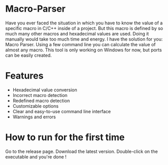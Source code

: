# Macro-Parser

Have you ever faced the situation in which you have to know the value of a specific macro in C/C++ inside of a project.
But this macro is defined by so much many other macros and hexadecimal values are used.
Doing it manually would take too much time and energy.
I have the solution for you: Macro Parser.
Using a few command line you can calculate the value of almost any macro.
This tool is only working on Windows for now, but ports can be easily created.

# Features
- Hexadecimal value conversion
- Incorrect macro detection
- Redefined macro detection
- Customizable options
- Clear and easy-to-use command line interface
- Warnings and errors

# How to run for the first time
Go to the release page.
Download the latest version.
Double-click on the executable and you're done !

